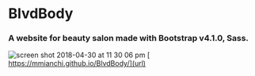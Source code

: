 # BlvdBody
### A website for beauty salon made with Bootstrap v4.1.0, Sass.


![screen shot 2018-04-30 at 11 30 06 pm](https://user-images.githubusercontent.com/29652821/39463751-77945dc8-4cce-11e8-9603-5eaf6254a407.png)
[ https://mmianchi.github.io/BlvdBody/](url)




